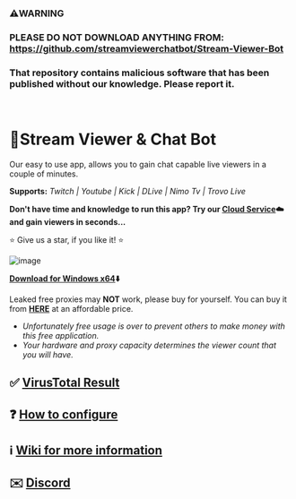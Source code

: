 ### ⚠️WARNING
### PLEASE DO NOT DOWNLOAD ANYTHING FROM: https://github.com/streamviewerchatbot/Stream-Viewer-Bot
### That repository contains malicious software that has been published without our knowledge. Please report it.
</br>

# 🤖Stream Viewer & Chat Bot
Our easy to use app, allows you to gain chat capable live viewers in a couple of minutes.

**Supports:** *Twitch | Youtube | Kick | DLive | Nimo Tv | Trovo Live*

**Don't have time and knowledge to run this app? Try our **[Cloud Service](https://streamviewerbot.com/):cloud:** and gain viewers in seconds...** 

:star: Give us a star, if you like it! :star:

![image](https://github.com/gorkemhacioglu/Stream-Viewer-Chat-Bot/assets/32572262/90eee264-1dbb-4207-aa04-7dc65d05ef30)

**[Download for Windows x64](https://streamviewerbot.com/Download/win-x64.zip):arrow_down:**

Leaked free proxies may **NOT** work, please buy for yourself. You can buy it from [**HERE**](https://www.webshare.io/?referral_code=ceuygyx4sir2)
 at an affordable price.
 
* *Unfortunately free usage is over to prevent others to make money with this free application.*
* *Your hardware and proxy capacity determines the viewer count that you will have.*
 
## **:white_check_mark: [VirusTotal Result](https://www.virustotal.com/gui/file/f57747dcb091ceb39461b8586cf0a8574b39728f7e7bfcad2fba9fec73b50833?nocache=1)**
## **:question: [How to configure](https://github.com/gorkemhacioglu/Stream-Viewer-Bot/wiki/Configuration)**
## **:information_source: [Wiki for more information](https://github.com/gorkemhacioglu/Stream-Viewer-Bot/wiki)**
## **:envelope:	 [Discord](https://discord.gg/t9N85a3eVv)**
